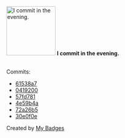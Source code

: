 <img src="https://github.com/my-badges/my-badges/blob/master/src/all-badges/time-of-commit/evening-commits.png?raw=true" alt="I commit in the evening." title="I commit in the evening." width="128">
<strong>I commit in the evening.</strong>
<br><br>

Commits:

- <a href="https://github.com/Neptunium931/Csystem/commit/61538a720ee229007aef104a1f260c3b54e90841">61538a7</a>
- <a href="https://github.com/Neptunium931/Csystem/commit/04192002e8c84547a9ba7ecf450d31b65e2bf53d">0419200</a>
- <a href="https://github.com/Neptunium931/Csystem/commit/57fd781abc5058a4ee9770f74ed7855edf5e52fb">57fd781</a>
- <a href="https://github.com/Neptunium931/Csystem/commit/4e59b4af4ccb55b6ed71b99bb6a98add0f3df761">4e59b4a</a>
- <a href="https://github.com/Neptunium931/Csystem/commit/72a26b5f5736b13c384010899cc0ed4399fa1b07">72a26b5</a>
- <a href="https://github.com/Neptunium931/Csystem/commit/30e0f0eda247c57c0e5dd53db31495971fb9359c">30e0f0e</a>


Created by <a href="https://github.com/my-badges/my-badges">My Badges</a>